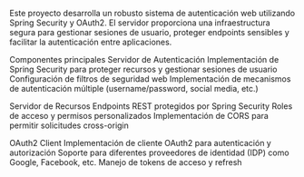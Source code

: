 Este proyecto desarrolla un robusto sistema de autenticación web utilizando Spring Security y OAuth2. El servidor proporciona una infraestructura segura para gestionar sesiones de usuario, proteger endpoints sensibles y facilitar la autenticación entre aplicaciones.

Componentes principales
Servidor de Autenticación
Implementación de Spring Security para proteger recursos y gestionar sesiones de usuario
Configuración de filtros de seguridad web
Implementación de mecanismos de autenticación múltiple (username/password, social media, etc.)

Servidor de Recursos
Endpoints REST protegidos por Spring Security
Roles de acceso y permisos personalizados
Implementación de CORS para permitir solicitudes cross-origin

OAuth2 Client
Implementación de cliente OAuth2 para autenticación y autorización
Soporte para diferentes proveedores de identidad (IDP) como Google, Facebook, etc.
Manejo de tokens de acceso y refresh
